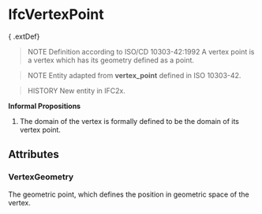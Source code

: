 # IfcVertexPoint

{ .extDef}<!-- end of definition -->
> NOTE Definition according to ISO/CD 10303-42:1992
> A vertex point is a vertex which has its geometry defined as a point.

> NOTE Entity adapted from **vertex_point** defined in ISO 10303-42.

> HISTORY New entity in IFC2x.

**Informal Propositions**

1. The domain of the vertex is formally defined to be the domain of its vertex point.

## Attributes

### VertexGeometry
The geometric point, which defines the position in geometric space of the vertex.

